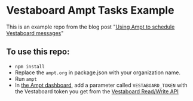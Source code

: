 # Vestaboard Ampt Tasks Example

This is an example repo from the blog post "[Using Ampt to schedule Vestaboard messages](https://docs.vestaboard.com/blog/ampt-schedules)"

## To use this repo:

- `npm install`
- Replace the `ampt.org` in package.json with your organization name.
- Run `ampt`
- In [the Ampt dashboard](https://ampt.dev/), add a parameter called `VESTABOARD_TOKEN` with the Vestaboard token you get from the [Vestaboard Read/Write API](https://docs.vestaboard.com/docs/read-write-api/authentication)
